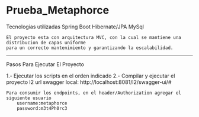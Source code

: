 # Prueba_Metaphorce

Tecnologias utilizadas
    Spring Boot
    Hibernate/JPA
    MySql

    El proyecto esta con arquitectura MVC, con la cual se mantiene una distribucion de capas uniforme
    para un correcto mantenimiento y garantizando la escalabilidad.


------------------------------------------------------------------------------------------------------
Pasos Para Ejecutar El Proyecto

1.- Ejecutar los scripts en el orden indicado
2.- Compilar y ejecutar el proyecto l2
    url swagger local: http://localhost:8081/l2/swagger-ui/#

    Para consumir los endpoints, en el header/Authorization agregar el siguiente usuario
        username:metaphorce
        password:m3t4Ph0rc3